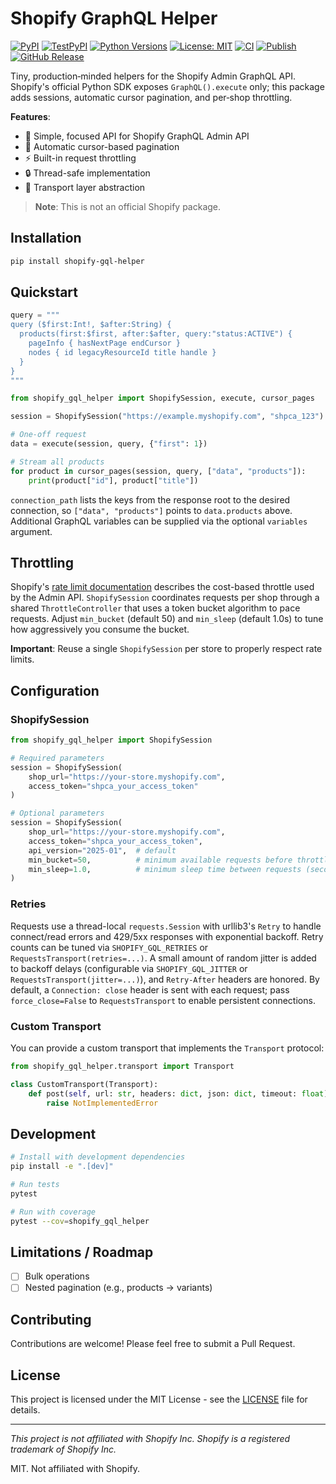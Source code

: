 # Shopify GraphQL Helper

[![PyPI](https://img.shields.io/pypi/v/shopify-gql-helper)](https://pypi.org/project/shopify-gql-helper/)
[![TestPyPI](https://img.shields.io/badge/TestPyPI-shopify--gql--helper-blue)](https://test.pypi.org/project/shopify-gql-helper/)
[![Python Versions](https://img.shields.io/pypi/pyversions/shopify-gql-helper)](https://pypi.org/project/shopify-gql-helper/)
[![License: MIT](https://img.shields.io/badge/License-MIT-yellow.svg)](https://opensource.org/licenses/MIT)
[![CI](https://github.com/tulayha/shopify-gql-helper-py/actions/workflows/python-ci.yml/badge.svg?branch=main)](https://github.com/tulayha/shopify-gql-helper-py/actions/workflows/python-ci.yml)
[![Publish](https://github.com/tulayha/shopify-gql-helper-py/actions/workflows/upload-python-package.yml/badge.svg)](https://github.com/tulayha/shopify-gql-helper-py/actions/workflows/upload-python-package.yml)
[![GitHub Release](https://img.shields.io/github/v/release/tulayha/shopify-gql-helper-py?display_name=tag)](https://github.com/tulayha/shopify-gql-helper-py/releases)


Tiny, production‑minded helpers for the Shopify Admin GraphQL API.
Shopify's official Python SDK exposes `GraphQL().execute` only; this
package adds sessions, automatic cursor pagination, and per‑shop
throttling.

**Features**:
- 🚀 Simple, focused API for Shopify GraphQL Admin API
- 🔄 Automatic cursor-based pagination
- ⚡ Built-in request throttling
- 🔒 Thread-safe implementation
- 🧩 Transport layer abstraction

> **Note**: This is not an official Shopify package.

## Installation

```bash
pip install shopify-gql-helper
```

## Quickstart

```python
query = """
query ($first:Int!, $after:String) {
  products(first:$first, after:$after, query:"status:ACTIVE") {
    pageInfo { hasNextPage endCursor }
    nodes { id legacyResourceId title handle }
  }
}
"""

from shopify_gql_helper import ShopifySession, execute, cursor_pages

session = ShopifySession("https://example.myshopify.com", "shpca_123")

# One-off request
data = execute(session, query, {"first": 1})

# Stream all products
for product in cursor_pages(session, query, ["data", "products"]):
    print(product["id"], product["title"])
```

``connection_path`` lists the keys from the response root to the desired
connection, so `["data", "products"]` points to `data.products` above.
Additional GraphQL variables can be supplied via the optional ``variables`` argument.

## Throttling

Shopify's [rate limit documentation](https://shopify.dev/docs/api/usage/rate-limits)
describes the cost-based throttle used by the Admin API. `ShopifySession`
coordinates requests per shop through a shared `ThrottleController` that
uses a token bucket algorithm to pace requests. Adjust `min_bucket`
(default 50) and `min_sleep` (default 1.0s) to tune how aggressively you
consume the bucket. 

**Important**: Reuse a single `ShopifySession` per store to properly respect rate limits.

## Configuration

### ShopifySession

```python
from shopify_gql_helper import ShopifySession

# Required parameters
session = ShopifySession(
    shop_url="https://your-store.myshopify.com",
    access_token="shpca_your_access_token"
)

# Optional parameters
session = ShopifySession(
    shop_url="https://your-store.myshopify.com",
    access_token="shpca_your_access_token",
    api_version="2025-01",  # default
    min_bucket=50,          # minimum available requests before throttling
    min_sleep=1.0,          # minimum sleep time between requests (seconds)
)
```


### Retries

Requests use a thread-local `requests.Session` with urllib3's `Retry` to handle
connect/read errors and 429/5xx responses with exponential backoff. Retry
counts can be tuned via `SHOPIFY_GQL_RETRIES` or
`RequestsTransport(retries=...)`. A small amount of random jitter is added to
backoff delays (configurable via `SHOPIFY_GQL_JITTER` or
`RequestsTransport(jitter=...)`), and `Retry-After` headers are honored. By
default, a `Connection: close` header is sent with each request; pass
`force_close=False` to `RequestsTransport` to enable persistent connections.

### Custom Transport

You can provide a custom transport that implements the `Transport` protocol:

```python
from shopify_gql_helper.transport import Transport

class CustomTransport(Transport):
    def post(self, url: str, headers: dict, json: dict, timeout: float):
        raise NotImplementedError
```

## Development

```bash
# Install with development dependencies
pip install -e ".[dev]"

# Run tests
pytest

# Run with coverage
pytest --cov=shopify_gql_helper
```

## Limitations / Roadmap

- [ ] Bulk operations
- [ ] Nested pagination (e.g., products → variants)

## Contributing

Contributions are welcome! Please feel free to submit a Pull Request.

## License

This project is licensed under the MIT License - see the [LICENSE](LICENSE) file for details.

---

*This project is not affiliated with Shopify Inc. Shopify is a registered trademark of Shopify Inc.*

MIT. Not affiliated with Shopify.
